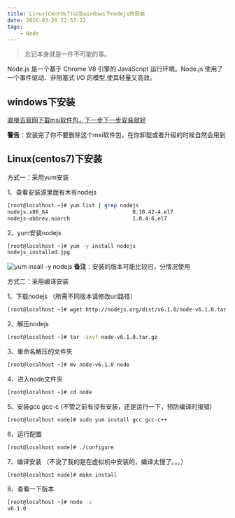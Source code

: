 ```yaml
---
title: Linux(CentOs7)以及windows下nodejs的安装
date: 2016-03-28 22:53:22
tags:
    - Node
---
```


> 忘记本身就是一件不可能的事。

Node.js 是一个基于 Chrome V8 引擎的 JavaScript 运行环境。Node.js 使用了一个事件驱动、非阻塞式 I/O 的模型,使其轻量又高效。

<!-- more -->

## windows下安装

[直接去官网下载msi软件包，下一步下一步安装就好](https://nodejs.org/en/download/)

**警告**：安装完了你不要删除这个msi软件包，在你卸载或者升级的时候自然会用到

## Linux(centos7)下安装

方式一：采用yum安装

1、查看安装源里面有木有nodejs
``` bash
[root@localhost ~]# yum list | grep nodejs
nodejs.x86_64                           0.10.42-4.el7                  epel     
nodejs-abbrev.noarch                    1.0.4-6.el7                    epel   
```

2、yum安装nodejs
``` bash
[root@localhost ~]# yum -y install nodejs
nodejs_installed.jpg
```
![yum insall -y nodejs](/img/201603/nodejs/node.jpg)
**备注**：安装的版本可能比较旧，分情况使用

方式二：采用编译安装

1、下载nodejs  （所需不同版本请修改url路径）
``` bash
[root@localhost ~]# wget http://nodejs.org/dist/v6.1.0/node-v6.1.0.tar.gz
```

2、解压nodejs
``` bash
[root@localhost ~]# tar -zxvf node-v6.1.0.tar.gz
```

3、重命名解压的文件夹
``` bash
[root@localhost ~]# mv node-v6.1.0 node
```

4、进入node文件夹
``` bash
[root@localhost ~]# cd node
```

5、安装gcc gcc-c  (不管之前有没有安装，还是运行一下，预防编译时报错)
``` bash
[root@localhost node]# sudo yum install gcc gcc-c++
```

6、运行配置
``` bash
[root@localhost node]# ./configure
```

7、编译安装   （不说了我的是在虚拟机中安装的，编译太慢了。。。）  
``` bash
[root@localhost node]# make install
```

8、查看一下版本
``` bash
[root@localhost ~]# node -v
v6.1.0
```
